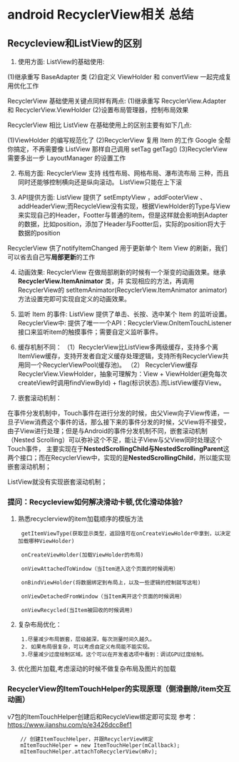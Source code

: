 # android RecyclerView相关 总结

## Recycleview和ListView的区别

1. 使用方面: 
ListView的基础使用:

(1)继承重写 BaseAdapter 类
(2)自定义 ViewHolder 和 convertView 一起完成复用优化工作

RecyclerView 基础使用关键点同样有两点:
(1)继承重写 RecyclerView.Adapter 和 RecyclerView.ViewHolder
(2)设置布局管理器，控制布局效果

RecyclerView 相比 ListView 在基础使用上的区别主要有如下几点:

(1)ViewHolder 的编写规范化了
(2)RecyclerView 复用 Item 的工作 Google 全帮你搞定，不再需要像 ListView 那样自己调用 setTag getTag()
(3)RecyclerView 需要多出一步 LayoutManager 的设置工作

2. 布局方面:
RecyclerView 支持 线性布局、网格布局、瀑布流布局 三种，而且同时还能够控制横向还是纵向滚动。
ListView只能在上下滚

3. API提供方面:
ListView 提供了 setEmptyView ，addFooterView 、 addHeaderView;而RecycleView没有实现，根据ViewHolder的Type与View来实现自己的Header，Footter与普通的item，但是这样就会影响到Adapter的数据，比如position，添加了Header与Footter后，实际的position将大于数据的position

RecyclerView 供了notifyItemChanged 用于更新单个 Item View 的刷新，我们可以省去自己写**局部更新**的工作

4. 动画效果:
RecyclerView 在做局部刷新的时候有一个渐变的动画效果。继承 **RecyclerView.ItemAnimator** 类，并 实现相应的方法，再调用 RecyclerView的 setItemAnimator(RecyclerView.ItemAnimator animator) 方法设置完即可实现自定义的动画效果。

5. 监听 Item 的事件:
ListView 提供了单击、长按、选中某个 Item 的监听设置。
RecyclerView中: 提供了唯一一个API：RecyclerView.OnItemTouchListener接口来监听item的触摸事件；需要自定义监听事件。

6. 缓存机制不同：
（1）RecyclerView比ListView多两级缓存，支持多个离ItemView缓存，支持开发者自定义缓存处理逻辑，支持所有RecyclerView共用同一个RecyclerViewPool(缓存池)。
（2） RecyclerView缓存RecyclerView.ViewHolder，抽象可理解为：View + ViewHolder(避免每次createView时调用findViewById) + flag(标识状态).而ListView缓存View。

7. 嵌套滚动机制：

在事件分发机制中，Touch事件在进行分发的时候，由父View向子View传递，一旦子View消费这个事件的话，那么接下来的事件分发的时候，父View将不接受，
由子View进行处理；但是与Android的事件分发机制不同，嵌套滚动机制（Nested Scrolling）可以弥补这个不足，能让子View与父View同时处理这个Touch事件，
主要实现在于**NestedScrollingChild与NestedScrollingParent**这两个接口；而在RecyclerView中，实现的是**NestedScrollingChild**，所以能实现嵌套滚动机制；

ListView就没有实现嵌套滚动机制；

### 提问：Recycleview如何解决滑动卡顿,优化滑动体验?

1. 熟悉recyclerview的item加载顺序的模版方法

    
        getItemViewType(获取显示类型，返回值可在onCreateViewHolder中拿到，以决定加载哪种ViewHolder)
        
        onCreateViewHolder(加载ViewHolder的布局)
        
        onViewAttachedToWindow（当Item进入这个页面的时候调用）
        
        onBindViewHolder(将数据绑定到布局上，以及一些逻辑的控制就写这啦)
        
        onViewDetachedFromWindow（当Item离开这个页面的时候调用）
        
        onViewRecycled(当Item被回收的时候调用)
2. 复杂布局优化：
        
        
        1.尽量减少布局嵌套，层级越深，每次测量时间久越久。
        2. 如果布局很复杂，可以考虑自定义布局能不能实现。
        3.尽量减少过度绘制区域。这个可以在开发者选项中看到：调试GPU过度绘制。

3. 优化图片加载,考虑滚动的时候不做复杂布局及图片的加载

### RecyclerView的ItemTouchHelper的实现原理（侧滑删除/item交互动画）
v7包的ItemTouchHelper创建后和RecycleView绑定即可实现
参考：https://www.jianshu.com/p/e3426dcc8ef1
    
        // 创建ItemTouchHelper，并跟RecyclerView绑定
        mItemTouchHelper = new ItemTouchHelper(mCallback);
        mItemTouchHelper.attachToRecyclerView(mRv);